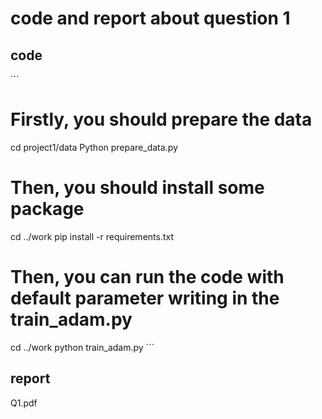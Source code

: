 # code and report about question 1

## code

​```
# Firstly, you should prepare the data
cd project1/data
Python prepare_data.py
# Then, you should install some package
cd ../work
pip install -r requirements.txt
# Then, you can run the code with default parameter writing in the train_adam.py
cd ../work
python train_adam.py
​```

## report
Q1.pdf

